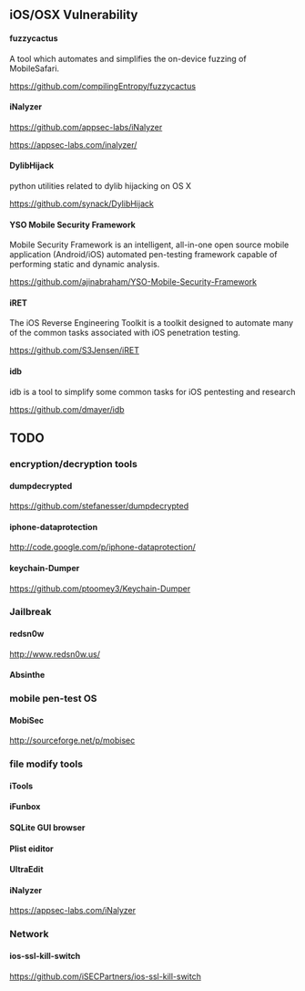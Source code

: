 ## iOS/OSX Vulnerability

#### fuzzycactus
A tool which automates and simplifies the on-device fuzzing of MobileSafari.

https://github.com/compilingEntropy/fuzzycactus

#### iNalyzer
https://github.com/appsec-labs/iNalyzer

https://appsec-labs.com/inalyzer/

#### DylibHijack
python utilities related to dylib hijacking on OS X

https://github.com/synack/DylibHijack

#### YSO Mobile Security Framework
Mobile Security Framework is an intelligent, all-in-one open source mobile application (Android/iOS) automated pen-testing framework capable of performing static and dynamic analysis.

https://github.com/ajinabraham/YSO-Mobile-Security-Framework

#### iRET
The iOS Reverse Engineering Toolkit is a toolkit designed to automate many of the common tasks associated with iOS penetration testing.

https://github.com/S3Jensen/iRET

#### idb
idb is a tool to simplify some common tasks for iOS pentesting and research

https://github.com/dmayer/idb

## TODO

### encryption/decryption tools
#### dumpdecrypted
https://github.com/stefanesser/dumpdecrypted

#### iphone-dataprotection
http://code.google.com/p/iphone-dataprotection/

#### keychain-Dumper
https://github.com/ptoomey3/Keychain-Dumper

### Jailbreak
#### redsn0w
http://www.redsn0w.us/
#### Absinthe
### mobile pen-test OS

#### MobiSec
http://sourceforge.net/p/mobisec

### file modify tools
#### iTools
#### iFunbox
#### SQLite GUI browser
#### Plist eiditor
#### UltraEdit

#### iNalyzer
https://appsec-labs.com/iNalyzer

### Network
#### ios-ssl-kill-switch
https://github.com/iSECPartners/ios-ssl-kill-switch
